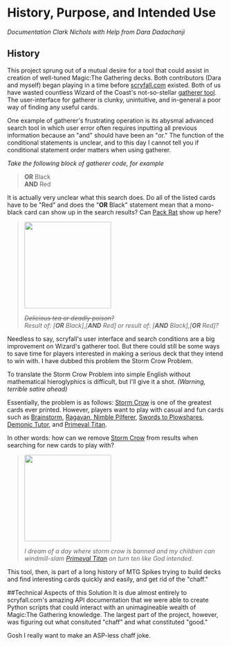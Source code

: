 # History, Purpose, and Intended Use
_Documentation Clark Nichols with Help from Dara Dadachanji_
## History
This project sprung out of a mutual desire for a tool that could assist in creation of well-tuned Magic:The Gathering decks. Both contributors (Dara and myself) began playing in a time before [scryfall.com](httsp://scryfall.com) existed. Both of us have wasted countless Wizard of the Coast's not-so-stellar [gatherer tool](https://gatherer.wizards.com). The user-interface for gatherer is clunky, unintuitive, and in-general a poor way of finding any useful cards.  

One example of gatherer's frustrating operation is its abysmal advanced search tool in which user error often requires inputting all previous information because an "and" should have been an "or." The function of the conditional statements is unclear, and to this day I cannot tell you if conditional statement order matters when using gatherer.  

*Take the following block of gatherer code, for example*
>**OR** Black  
**AND** Red  

It is actually very unclear what this search does. Do all of the listed cards have to be "Red" and does the "**OR** Black" statement mean that a mono-black card can show up in the search results? Can [Pack Rat](https://scryfall.com/card/rtr/73/pack-rat) show up here?
> <img src="https://c1.scryfall.com/file/scryfall-cards/large/front/1/7/170693f5-13db-4191-99b1-e527ffb5b88e.jpg?1562783180" width="200">
>
>~~_Delicious tea or deadly poison?_~~  
>_Result of: [**OR** Black],[**AND** Red] or result of: [**AND** Black],[**OR** Red]?_

Needless to say, scryfall's user interface and search conditions are a big improvement on Wizard's gatherer tool. But there could still be some ways to save time for players interested in making a serious deck that they intend to win with. I have dubbed this problem the Storm Crow Problem.

To translate the Storm Crow Problem into simple English without mathematical hieroglyphics is difficult, but I'll give it a shot. _(Warning, terrible satire ahead)_

Essentially, the problem is as follows: [Storm Crow](https://scryfall.com/card/9ed/100/storm-crow) is one of the greatest cards ever printed. However, players want to play with casual and fun cards such as [Brainstorm](https://scryfall.com/card/afc/79/brainstorm), [Ragavan, Nimble Pilferer](https://scryfall.com/card/mh2/138/ragavan-nimble-pilferer), [Swords to Plowshares](https://scryfall.com/card/voc/99/swords-to-plowshares), [Demonic Tutor](https://scryfall.com/card/uma/93/demonic-tutor), and [Primeval Titan](https://scryfall.com/card/ima/183/primeval-titan).

In other words: how can we remove [Storm Crow](https://scryfall.com/card/9ed/100/storm-crow) from results when searching for new cards to play with?

> <img src="https://c1.scryfall.com/file/scryfall-cards/large/front/a/5/a5bb2fa5-8f88-4d08-badb-3e52358d21d6.jpg?1561757760" width="200">
>
>_I dream of a day where storm crow is banned and my children can windmill-slam [Primeval Titan](https://scryfall.com/card/ima/183/primeval-titan) on turn ten like God intended._

This tool, then, is part of a long history of MTG Spikes trying to build decks and find interesting cards quickly and easily, and get rid of the "chaff."

##Technical Aspects of this Solution
It is due almost entirely to scryfall.com's amazing API documentation that we were able to create Python scripts that could interact with an unimagineable wealth of Magic:The Gathering knowledge. The largest part of the project, however, was figuring out what consituted "chaff" and what constituted "good."

Gosh I really want to make an ASP-less chaff joke.